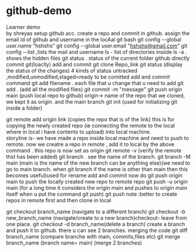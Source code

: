 # github-demo
Learner demo  
by shreyas
setup github acc. create a repo and commit in github. assign the email id of github and username in the locAal git bash
git config --global user.name "hshshs"
git config --global user.email "hshshs@gmail.com"
git config --list ,lists the mail and username
ls - list of directories insiide
ls -a . shows the hidden files
git status . status of the current folder
github directly commit 
git(loaclly) add and commit
git clone Repo_link
git status (display the status of the changes)
4 kinds of status untracked ,modified,unmodified,staged=ready to be comitted
add and commit command
git add filename . each file that u change that u need to add
git add . (add all the modified files)
git commit -m "message"
git push origin main (push local repo to github) origin-> name of the repo that we cloned, we kept it as origin. and the main branch
git init (used for initializing git inside a folder)

git remote add origin link (copies the repo that is of the link) this is for copying the newly created repo (ie connecting the remote to the local 
where in local i have contents to upload) into local machine.  
storyline is- we have made a repo inside local machine and need to push to remote. now we creatre a repo in remote , add it to local by the 
above command . this repo is now set as origin
git remote -v (verify the remote thst has been added)
git branch . see the name of the branch.
git branch -M main (main is the name of the new branch can be anything else)(we need to go to main branch. when git branch if the name is other than main then this becomes useful)used for rename
add and commit
now do git push origin main to push the locally created new repo to remote repo
git push -u origin main (for a long time it considers the origin main and pushes to origin main itself when u put the command git push)
git push
note :better to create repos in remote first and then clone in local

git checkout branch_name (navigate to a different branch)
git checkout -b new_branch_name (navigate/create to a new branch)checkout- leave from one place.
git checkout -d branch_name(delete a branch)
create a branch and push it to github. there u can see 2 branches.
 merging the code
 git diff branch_name (compare branche with main, commits,files etc)
 git merge branch_name (branch name= main) (merge 2 branches)

